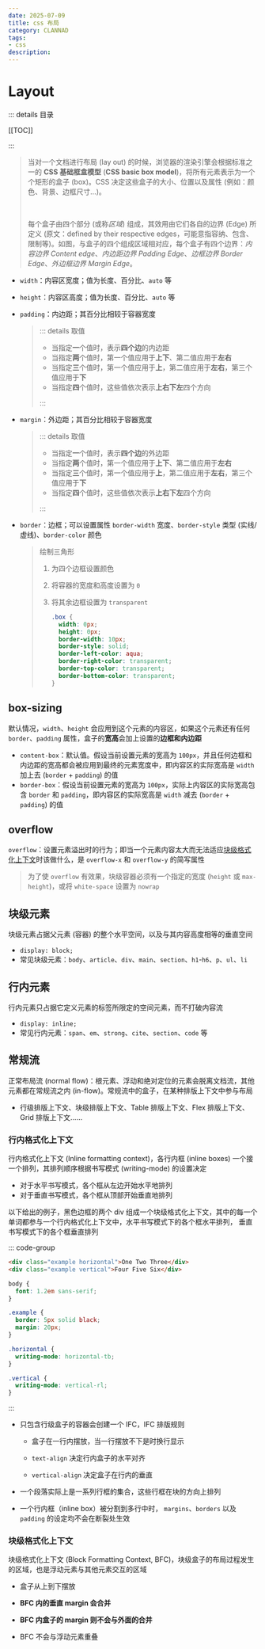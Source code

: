 ```yaml
---
date: 2025-07-09
title: css 布局
category: CLANNAD
tags:
- css
description: 
---
```


# Layout

::: details 目录

[[TOC]]

:::

> 当对一个文档进行布局 (lay out) 的时候，浏览器的渲染引擎会根据标准之一的 **CSS 基础框盒模型** (**CSS basic box model**)，将所有元素表示为一个个矩形的盒子 (box)。CSS 决定这些盒子的大小、位置以及属性 (例如：颜色、背景、边框尺寸…)。
>
> <br />
>
> 每个盒子由四个部分 (或称*区域*) 组成，其效用由它们各自的边界 (Edge) 所定义 (原文：defined by their respective edges，可能意指容纳、包含、限制等)。如图，与盒子的四个组成区域相对应，每个盒子有四个边界：*内容边界* *Content edge*、*内边距边界* *Padding Edge*、*边框边界* *Border Edge*、*外边框边界* *Margin Edge*。

- `width`：内容区宽度；值为长度、百分比、`auto` 等

- `height`：内容区高度；值为长度、百分比、`auto` 等

- `padding`：内边距；其百分比相较于容器宽度

  > ::: details 取值
  >
  > - 当指定**一**个值时，表示**四个边**的内边距
  > - 当指定**两**个值时，第一个值应用于**上下**、第二值应用于**左右**
  > - 当指定**三**个值时，第一个值应用于**上**，第二值应用于**左右**，第三个值应用于**下**
  > - 当指定**四**个值时，这些值依次表示**上右下左**四个方向
  >
  > :::

- `margin`：外边距；其百分比相较于容器宽度

  > ::: details 取值
  >
  > - 当指定**一**个值时，表示**四个边**的外边距
  > - 当指定**两**个值时，第一个值应用于**上下**、第二值应用于**左右**
  > - 当指定**三**个值时，第一个值应用于**上**，第二值应用于**左右**，第三个值应用于**下**
  > - 当指定**四**个值时，这些值依次表示**上右下左**四个方向
  >
  > :::

- `border`：边框；可以设置属性 `border-width` 宽度、`border-style` 类型 (实线/虚线)、`border-color` 颜色

  > 绘制三角形
  >
  > 1. 为四个边框设置颜色
  >
  > 2. 将容器的宽度和高度设置为 `0`
  >
  > 3. 将其余边框设置为 `transparent`
  >
  >    ```css
  >    .box {
  >      width: 0px;
  >      height: 0px;
  >      border-width: 10px;
  >      border-style: solid;
  >      border-left-color: aqua;
  >      border-right-color: transparent;
  >      border-top-color: transparent;
  >      border-bottom-color: transparent;
  >    }
  >    ```

## box-sizing

默认情况，`width`、`height` 会应用到这个元素的内容区，如果这个元素还有任何 `border`、`padding` 属性，盒子的**宽高**会加上设置的**边框和内边距**

- `content-box`：默认值。假设当前设置元素的宽高为 `100px`，并且任何边框和内边距的宽高都会被应用到最终的元素宽度中，即内容区的实际宽高是 `width` 加上去 (`border` + `padding`) 的值
- `border-box`：假设当前设置元素的宽高为 `100px`，实际上内容区的实际宽高包含 `border` 和 `padding`，即内容区的实际宽高是 `width` 减去 (`border` + `padding`) 的值

## overflow

`overflow`：设置元素溢出时的行为；即当一个元素内容太大而无法适应[块级格式化上下文](https://developer.mozilla.org/zh-CN/docs/Web/CSS/CSS_display/Block_formatting_context)时该做什么，是 `overflow-x` 和 `overflow-y` 的简写属性

> 为了使 `overflow` 有效果，块级容器必须有一个指定的宽度 (`height` 或 `max-height`)，或将 `white-space` 设置为 `nowrap`

## 块级元素

块级元素占据父元素 (容器) 的整个水平空间，以及与其内容高度相等的垂直空间

- `display: block;`
- 常见块级元素：`body`、`article`、`div`、`main`、`section`、`h1`-`h6`、`p`、`ul`、`li`

## 行内元素

行内元素只占据它定义元素的标签所限定的空间元素，而不打破内容流

- `display: inline;`
- 常见行内元素：`span`、`em`、`strong`、`cite`、`section`、`code` 等

## 常规流

正常布局流 (normal flow)：根元素、浮动和绝对定位的元素会脱离文档流，其他元素都在常规流之内 (in-flow)。常规流中的盒子，在某种排版上下文中参与布局

- 行级排版上下文、块级排版上下文、Table 排版上下文、Flex 排版上下文、Grid 排版上下文......

### 行内格式化上下文

行内格式化上下文 (Inline formatting context)，各行内框 (inline boxes) 一个接一个排列，其排列顺序根据书写模式 (writing-mode) 的设置决定

- 对于水平书写模式，各个框从左边开始水平地排列
- 对于垂直书写模式，各个框从顶部开始垂直地排列

以下给出的例子，黑色边框的两个 div 组成一个块级格式化上下文，其中的每一个单词都参与一个行内格式化上下文中，水平书写模式下的各个框水平排列， 垂直书写模式下的各个框垂直排列

::: code-group

```html
<div class="example horizontal">One Two Three</div>
<div class="example vertical">Four Five Six</div>
```

```css
body {
  font: 1.2em sans-serif;
}

.example {
  border: 5px solid black;
  margin: 20px;
}

.horizontal {
  writing-mode: horizontal-tb;
}

.vertical {
  writing-mode: vertical-rl;
}
```

:::

- 只包含行级盒子的容器会创建一个 IFC，IFC 排版规则

  - 盒子在一行内摆放，当一行摆放不下是时换行显示

  - `text-align` 决定行内盒子的水平对齐

  - `vertical-align` 决定盒子在行内的垂直

- 一个段落实际上是一系列行框的集合，这些行框在块的方向上排列

- 一个行内框（inline box）被分割到多行中时， `margins`、`borders` 以及 `padding` 的设定均不会在断裂处生效

### 块级格式化上下文

块级格式化上下文 (Block Formatting Context, BFC)，块级盒子的布局过程发生的区域，也是浮动元素与其他元素交互的区域

- 盒子从上到下摆放
- **BFC 内的垂直 margin 会合并**
- **BFC 内盒子的 margin 则不会与外面的合并**

- BFC 不会与浮动元素重叠

